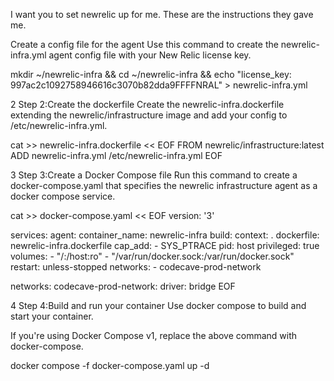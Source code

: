 I want you to set newrelic up for me. These are the instructions they gave me.

Create a config file for the agent
Use this command to create the newrelic-infra.yml agent config file with your New Relic license key.

mkdir ~/newrelic-infra && cd ~/newrelic-infra && echo "license_key: 997ac2c1092758946616c3070b82dda9FFFFNRAL" > newrelic-infra.yml

2
Step 2:Create the dockerfile
Create the newrelic-infra.dockerfile extending the newrelic/infrastructure image and add your config to /etc/newrelic-infra.yml.

cat >> newrelic-infra.dockerfile << EOF
FROM newrelic/infrastructure:latest
ADD newrelic-infra.yml /etc/newrelic-infra.yml
EOF

3
Step 3:Create a Docker Compose file
Run this command to create a docker-compose.yaml that specifies the newrelic infrastructure agent as a docker compose service.

cat >> docker-compose.yaml << EOF
version: '3'

services:
agent:
container_name: newrelic-infra
build:
context: .
dockerfile: newrelic-infra.dockerfile
cap_add: - SYS_PTRACE
pid: host
privileged: true
volumes: - "/:/host:ro" - "/var/run/docker.sock:/var/run/docker.sock"
restart: unless-stopped
networks: - codecave-prod-network

networks:
codecave-prod-network:
driver: bridge
EOF

4
Step 4:Build and run your container
Use docker compose to build and start your container.

If you're using Docker Compose v1, replace the above command with docker-compose.

docker compose -f docker-compose.yaml up -d
